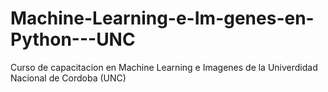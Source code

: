 # Machine-Learning-e-Im-genes-en-Python---UNC
Curso de capacitacion en Machine Learning e Imagenes de la Univerdidad Nacional de Cordoba (UNC)
